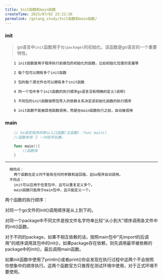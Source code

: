 ```yaml
---
title: Init函数和main函数
createTime: 2025/07/02 23:22:38
permalink: /golang_study/Init函数和main函数/
---
```


### init

> go语言中`init`函数用于`包(package)`的初始化，该函数是go语言的一个重要特性。

```text
    1 init函数是用于程序执行前做包的初始化的函数，比如初始化包里的变量等

    2 每个包可以拥有多个init函数

    3 包的每个源文件也可以拥有多个init函数

    4 同一个包中多个init函数的执行顺序go语言没有明确的定义(说明)

    5 不同包的init函数按照包导入的依赖关系决定该初始化函数的执行顺序

    6 init函数不能被其他函数调用，而是在main函数执行之前，自动被调用
```

### main

```go
    // Go语言程序的默认入口函数(主函数)：func main()
    //函数体用｛｝一对括号包裹。

    func main(){
        //函数体
    }
```

---

```
  相同点：
    两个函数在定义时不能有任何的参数和返回值，且Go程序自动调用。
  不同点：
    init可以应用于任意包中，且可以重复定义多个。
    main函数只能用于main包中，且只能定义一个。
```

两个函数的执行顺序：

对同一个go文件的init()调用顺序是从上到下的。

对同一个package中不同文件是按文件名字符串比较“从小到大”顺序调用各文件中的init()函数。

对于不同的package，如果不相互依赖的话，按照main包中"先import的后调用"的顺序调用其包中的init()，如果package存在依赖，则先调用最早被依赖的package中的init()，最后调用main函数。

如果init函数中使用了println()或者print()你会发现在执行过程中这两个不会按照你想象中的顺序执行。这两个函数官方只推荐在测试环境中使用，对于正式环境不要使用。